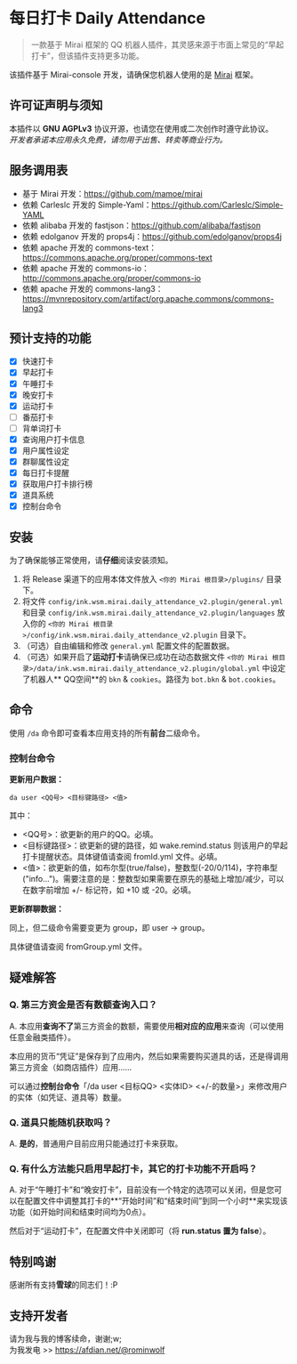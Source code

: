# 每日打卡 Daily Attendance
> 一款基于 Mirai 框架的 QQ 机器人插件，其灵感来源于市面上常见的“早起打卡”，但该插件支持更多功能。

该插件基于 Mirai-console 开发，请确保您机器人使用的是 [Mirai]([https://github.com/mamoe/mirai]) 框架。

## 许可证声明与须知
本插件以 **GNU AGPLv3** 协议开源，也请您在使用或二次创作时遵守此协议。  
*开发者承诺本应用永久免费，请勿用于出售、转卖等商业行为。*

## 服务调用表

- 基于 Mirai 开发：https://github.com/mamoe/mirai
- 依赖 Carleslc 开发的 Simple-Yaml：https://github.com/Carleslc/Simple-YAML
- 依赖 alibaba 开发的 fastjson：https://github.com/alibaba/fastjson
- 依赖 edolganov 开发的 props4j：https://github.com/edolganov/props4j
- 依赖 apache 开发的 commons-text：https://commons.apache.org/proper/commons-text
- 依赖 apache 开发的 commons-io：http://commons.apache.org/proper/commons-io
- 依赖 apache 开发的 commons-lang3：https://mvnrepository.com/artifact/org.apache.commons/commons-lang3

## 预计支持的功能

- [x] 快速打卡
- [x] 早起打卡
- [x] 午睡打卡
- [x] 晚安打卡
- [x] 运动打卡
- [ ] 番茄打卡
- [ ] 背单词打卡
- [x] 查询用户打卡信息
- [x] 用户属性设定
- [x] 群聊属性设定
- [x] 每日打卡提醒
- [x] 获取用户打卡排行榜
- [x] 道具系统
- [x] 控制台命令

## 安装

为了确保能够正常使用，请**仔细**阅读安装须知。

1. 将 Release 渠道下的应用本体文件放入 `<你的 Mirai 根目录>/plugins/` 目录下。
2. 将文件 `config/ink.wsm.mirai.daily_attendance_v2.plugin/general.yml` 和目录 `config/ink.wsm.mirai.daily_attendance_v2.plugin/languages` 放入你的 `<你的 Mirai 根目录>/config/ink.wsm.mirai.daily_attendance_v2.plugin` 目录下。
3. （可选）自由编辑和修改 `general.yml` 配置文件的配置数据。
4. （可选）如果开启了**运动打卡**请确保已成功在动态数据文件 `<你的 Mirai 根目录>/data/ink.wsm.mirai.daily_attendance_v2.plugin/global.yml` 中设定了机器人**
   QQ空间**的 `bkn` & `cookies`。路径为 `bot.bkn` & `bot.cookies`。

## 命令

使用 `/da` 命令即可查看本应用支持的所有**前台**二级命令。

### 控制台命令

**更新用户数据：**

`da user <QQ号> <目标键路径> <值>`

其中：
- <QQ号>：欲更新的用户的QQ。必填。
- <目标键路径>：欲更新的键的路径，如 wake.remind.status 则该用户的早起打卡提醒状态。具体键值请查阅 fromId.yml 文件。必填。
- <值>：欲更新的值，如布尔型(true/false)，整数型(-20/0/114)，字符串型("info...")。需要注意的是：整数型如果需要在原先的基础上增加/减少，可以在数字前增加 +/- 标记符，如 +10 或 -20。必填。

**更新群聊数据：**

同上，但二级命令需要变更为 group，即 user -> group。

具体键值请查阅 fromGroup.yml 文件。

## 疑难解答
### Q. 第三方资金是否有数额查询入口？

A. 本应用**查询不了**第三方资金的数额，需要使用**相对应的应用**来查询（可以使用任意金融类插件）。

本应用的货币“凭证”是保存到了应用内，然后如果需要购买道具的话，还是得调用第三方资金（如商店插件）应用……

可以通过**控制台命令**「/da user <目标QQ> <实体ID> <+/-的数量>」来修改用户的实体（如凭证、道具等）数量。

### Q. 道具只能随机获取吗？

A. **是的**，普通用户目前应用只能通过打卡来获取。

### Q. 有什么方法能只启用早起打卡，其它的打卡功能不开启吗？

A. 对于“午睡打卡”和“晚安打卡”，目前没有一个特定的选项可以关闭，但是您可以在配置文件中调整其打卡的**“开始时间”和“结束时间”到同一个小时**来实现该功能（如开始时间和结束时间均为0点）。

然后对于“运动打卡”，在配置文件中关闭即可（将 **run.status 置为 false**）。

## 特别鸣谢

感谢所有支持**雪球**的同志们！:P

## 支持开发者

请为我与我的博客续命，谢谢;w;  
为我发电 >> https://afdian.net/@rominwolf
